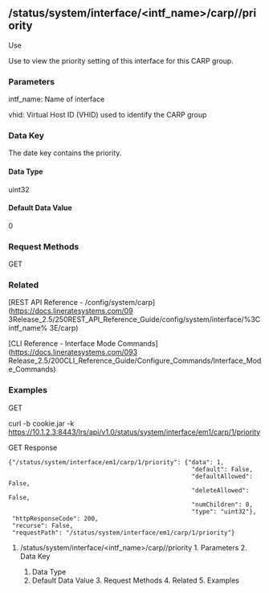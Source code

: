 ## /status/system/interface/<intf_name>/carp/<vhid>/priority

Use

Use to view the priority setting of this interface for this CARP group.

### Parameters

intf_name: Name of interface

vhid: Virtual Host ID (VHID) used to identify the CARP group

### Data Key

The date key contains the priority.

#### Data Type

uint32

#### Default Data Value

0

### Request Methods

GET

### Related

[REST API Reference - /config/system/carp](https://docs.lineratesystems.com/09
3Release_2.5/250REST_API_Reference_Guide/config/system/interface/%3Cintf_name%
3E/carp)

[CLI Reference - Interface Mode Commands](https://docs.lineratesystems.com/093
Release_2.5/200CLI_Reference_Guide/Configure_Commands/Interface_Mode_Commands)

### Examples

GET

curl -b cookie.jar -k
https://10.1.2.3:8443/lrs/api/v1.0/status/system/interface/em1/carp/1/priority

GET Response

    
    {"/status/system/interface/em1/carp/1/priority": {"data": 1,
                                                       "default": False,
                                                       "defaultAllowed": False,
                                                       "deleteAllowed": False,
                                                       "numChildren": 0,
                                                       "type": "uint32"},
     "httpResponseCode": 200,
     "recurse": False,
     "requestPath": "/status/system/interface/em1/carp/1/priority"}
    

  1. /status/system/interface/<intf_name>/carp/<vhid>/priority
    1. Parameters
    2. Data Key
      1. Data Type
      2. Default Data Value
    3. Request Methods
    4. Related
    5. Examples

